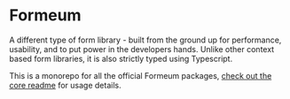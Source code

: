 # Formeum

A different type of form library - built from the ground up for performance, usability, and to put power in the developers hands. Unlike other context based form libraries, it is also strictly typed using Typescript.

This is a monorepo for all the official Formeum packages, [check out the core readme](packages/core/README.md) for usage details.